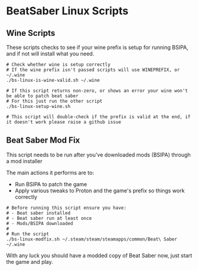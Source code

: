 # BeatSaber Linux Scripts

## Wine Scripts
These scripts checks to see if your wine prefix is setup for running BSIPA, and if not will install what you need.
```
# Check whether wine is setup correctly
# If the wine prefix isn't passed scripts will use WINEPREFIX, or ~/.wine
./bs-linux-is-wine-valid.sh ~/.wine

# If this script returns non-zero, or shows an error your wine won't be able to patch beat saber
# For this just run the other script
./bs-linux-setup-wine.sh

# This script will double-check if the prefix is valid at the end, if it doesn't work please raise a github issue
```

## Beat Saber Mod Fix
This script needs to be run after you've downloaded mods (BSIPA) through a mod installer

The main actions it performs are to:
- Run BSIPA to patch the game
- Apply various tweaks to Proton and the game's prefix so things work correctly
```
# Before running this script ensure you have:
# - Beat saber installed
# - Beat saber run at least once
# - Mods/BSIPA downloaded
#
# Run the script
./bs-linux-modfix.sh ~/.steam/steam/steamapps/common/Beat\ Saber ~/.wine
```

With any luck you should have a modded copy of Beat Saber now, just start the game and play.

